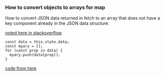 

### How to convert objects to arrays for map

How to convert JSON data returned in fetch to an array that does not
have a key component already in the JSON data structure.

[noted here in stackoverflow](https://stackoverflow.com/questions/11922383/access-process-nested-objects-arrays-or-json)

```
const data = this.state.data;
const myary = [];
for (const prop in data) {
  myary.push(data[prop]);
}
```

[code from here](https://github.com/stormasm/mui-demos/blob/master/checkboxlist/src/CheckboxList-gh.js)
